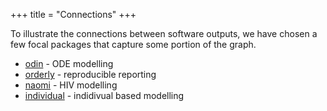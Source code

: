 +++
title = "Connections"
+++

To illustrate the connections between software outputs, we have chosen a few 
focal packages that capture some portion of the graph. 

* [odin](/odin) - ODE modelling
* [orderly](/orderly) - reproducible reporting
* [naomi](/naomi) - HIV modelling
* [individual](/individual) - indidivual based modelling
